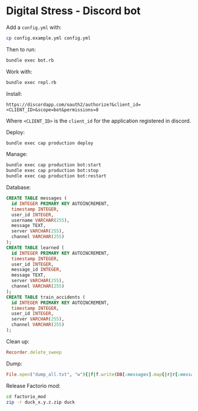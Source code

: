 # Digital Stress - Discord bot

Add a `config.yml` with:

```bash
cp config.example.yml config.yml
```

Then to run:

```bash
bundle exec bot.rb
```

Work with:
```bash
bundle exec repl.rb
```

Install:

```
https://discordapp.com/oauth2/authorize?&client_id=<CLIENT_ID>&scope=bot&permissions=8
```
Where `<CLIENT_ID>` is the `client_id` for the application registered in discord.


Deploy:

```bash
bundle exec cap production deploy
```

Manage:

```bash
bundle exec cap production bot:start
bundle exec cap production bot:stop
bundle exec cap production bot:restart
```

Database:

```sql
CREATE TABLE messages (
  id INTEGER PRIMARY KEY AUTOINCREMENT,
  timestamp INTEGER,
  user_id INTEGER,
  username VARCHAR(255),
  message TEXT,
  server VARCHAR(255),
  channel VARCHAR(255)
);
CREATE TABLE learned (
  id INTEGER PRIMARY KEY AUTOINCREMENT,
  timestamp INTEGER,
  user_id INTEGER,
  message_id INTEGER,
  message TEXT,
  server VARCHAR(255),
  channel VARCHAR(255)
);
CREATE TABLE train_accidents (
  id INTEGER PRIMARY KEY AUTOINCREMENT,
  timestamp INTEGER,
  user_id INTEGER,
  server VARCHAR(255),
  channel VARCHAR(255)
);
```

Clean up:

```ruby
Recorder.delete_sweep
```

Dump:

```ruby
File.open("dump_all.txt", "w"){|f|f.write(DB[:messages].map{|r|r[:message]}.reject(&:blank?).join("\n"))}
```

Release Factorio mod:

```bash
cd factorio_mod
zip -r duck_x.y.z.zip duck
```
